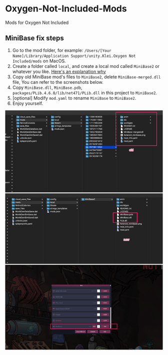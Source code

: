 # Oxygen-Not-Included-Mods
Mods for Oxygen Not Included


## MiniBase fix steps

1. Go to the mod folder, for example: `/Users/[Your Name]/Library/Application Support/unity.Klei.Oxygen Not Included/mods` on MacOS. 
2. Create a folder called `local`, and create a local mod called `MiniBase2` or whatever you like. [Here's an explanation why](https://www.reddit.com/r/Oxygennotincluded/comments/hcqlxc/comment/fvlsg8u/?utm_source=share&utm_medium=web2x&context=3)
3. Copy old MiniBase mod's files to `MiniBase2`, delete `MiniBase-merged.dll` file, You can refer to the screenshots below.
4. Copy `MiniBase.dll`, `MiniBase.pdb`, `packages/PLib.4.6.0/lib/net471/PLib.dll` in this project to `MiniBase2`.
5. [optional] Modify `mod.yaml` to rename `MiniBase` to `MiniBase2`.
6. Enjoy yourself.

![](./MiniBase/images/2021-12-03-094033.png)
![](./MiniBase/images/2021-12-03-094501.png)
![](./MiniBase/images/2021-12-03-094718.png)



